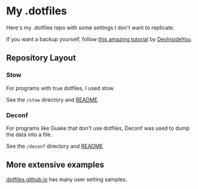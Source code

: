 # My .dotfiles

Here's my .dotfiles repo with some settings I don't want to replicate.

If you want a backup yourself, follow [this amazing tutorial](https://youtu.be/CFzEuBGPPPg) by [DevInsideYou](https://www.youtube.com/c/DevInsideYou).

## Repository Layout
### Stow
For programs with true dotfiles, I used stow. 

See the ```/stow``` directory and [README](/stow/README.md)

### Deconf
For programs like Guake that don't use dotfiles, Deconf was used to dump the data into a file.

See the ```/deconf``` directory and [README](/deconf/README.md)

## More extensive examples
[dotfiles.github.io](dotfiles.github.io) has many user setting samples.